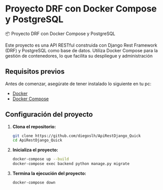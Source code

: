 # Proyecto DRF con Docker Compose y PostgreSQL
📦 Proyecto DRF con Docker Compose y PostgreSQL

Este proyecto es una API RESTful construida con Django Rest Framework (DRF) y PostgreSQL como base de datos. Utiliza Docker Compose para la gestión de contenedores, lo que facilita su despliegue y administración

## Requisitos previos

Antes de comenzar, asegúrate de tener instalado lo siguiente en tu pc:

- [Docker](https://docs.docker.com/get-docker/)
- [Docker Compose](https://docs.docker.com/compose/install/)

## Configuración del proyecto

1. **Clona el repositorio:**

   ```bash
   git clone https://github.com/diegoslh/ApiRestDjango_Quick
   cd ApiRestDjango_Quick


2. **Inicializa el proyecto:**

   ```bash
   docker-compose up --build
   docker-compose exec backend python manage.py migrate


3. **Termina la ejecución del proyecto:**

   ```bash
   docker-compose down
